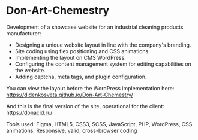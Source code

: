 # Don-Art-Chemestry

Development of a showcase website for an industrial cleaning products manufacturer:

- Designing a unique website layout in line with the company's branding.
- Site coding using flex positioning and CSS animations.
- Implementing the layout on CMS WordPress.
- Configuring the content management system for editing capabilities on the website.
- Adding captcha, meta tags, and plugin configuration.

You can view the layout before the WordPress implementation here: https://didenkosveta.github.io/Don-Art-Chemestry/

And this is the final version of the site, operational for the client: https://donacid.ru/

Tools used: Figma, HTML5, CSS3, SCSS, JavaScript, PHP, WordPress, CSS animations, Responsive, valid, cross-browser coding
